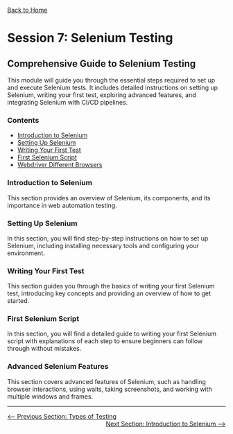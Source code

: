 [Back to Home](../README.md)

# Session 7: Selenium Testing

## Comprehensive Guide to Selenium Testing

This module will guide you through the essential steps required to set up and execute Selenium tests. It includes detailed instructions on setting up Selenium, writing your first test, exploring advanced features, and integrating Selenium with CI/CD pipelines.

### Contents
- [Introduction to Selenium](introduction-to-selenium.md)
- [Setting Up Selenium](setting-up-selenium.md)
- [Writing Your First Test](writing-your-first-test.md)
- [First Selenium Script](first-selenium-script.md)
- [Webdriver Different Browsers](different-browsers.md)

### Introduction to Selenium
This section provides an overview of Selenium, its components, and its importance in web automation testing.

### Setting Up Selenium
In this section, you will find step-by-step instructions on how to set up Selenium, including installing necessary tools and configuring your environment.

### Writing Your First Test
This section guides you through the basics of writing your first Selenium test, introducing key concepts and providing an overview of how to get started.

### First Selenium Script
In this section, you will find a detailed guide to writing your first Selenium script with explanations of each step to ensure beginners can follow through without mistakes.

### Advanced Selenium Features
This section covers advanced features of Selenium, such as handling browser interactions, using waits, taking screenshots, and working with multiple windows and frames.

---

<div style="width: 100%">
<a href='../6-introduction-to-testing/types-of-testing.md'><-- Previous Section: Types of Testing</a>
<div align="right"><a href='introduction-to-selenium.md'> Next Section: Introduction to Selenium --></a></div>
</div>
